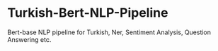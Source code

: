 # Turkish-Bert-NLP-Pipeline
Bert-base NLP pipeline for Turkish,  Ner, Sentiment Analysis, Question Answering etc.

